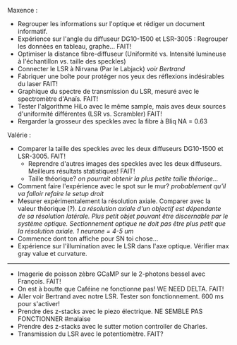 Maxence : 
  - Regrouper les informations sur l'optique et rédiger un document informatif. 
  - Expérience sur l'angle du diffuseur DG10-1500 et LSR-3005 : Regrouper les données en tableau, graphe... FAIT!
  - Optimiser la distance fibre-diffuseur (Uniformité vs. Intensité lumineuse à l'échantillon vs. taille des speckles)
  - Connecter le LSR à Nirvana (Par le Labjack) *voir Bertrand*
  - Fabriquer une boîte pour protéger nos yeux des réflexions indésirables du laser FAIT!
  - Graphique du spectre de transmission du LSR, mesuré avec le spectromètre d'Anaïs. FAIT!
  - Tester l'algorithme HiLo avec le même sample, mais aves deux sources d'uniformité différentes (LSR vs. Scrambler) FAIT!
  - Rergarder la grosseur des speckles avec la fibre à Bliq NA = 0.63
 
  
Valérie : 
  - Comparer la taille des speckles avec les deux diffuseurs DG10-1500 et LSR-3005. FAIT!
    - Reprendre d'autres images des speckles avec les deux diffuseurs. Meilleurs résultats statistiques! FAIT!
    - Taille théorique? *on pourrait obtenir la plus petite taille théoriqe...*
  - Comment faire l'expérience avec le spot sur le mur? *probablement qu'il va falloir refaire le setup droit*
  - Mesurer expérimentalement la résolution axiale. Comparer avec la valeur théorique (?). 
    *La résolution axiale d'un objectif est dépendante de sa résolution latérale.*
    *Plus petit objet pouvant être discernable par le système optique.*
    *Sectionnement optique ne doit pas être plus petit que la résolution axiale.* 
    *1 neurone = 4-5 um*
  - Commence dont ton affiche pour SN toi chose... 
  - Expérience sur l'illumination avec le LSR dans l'axe optique. Vérifier max gray value et curvature.  
 
 
 _______________________________________________________
 
 - Imagerie de poisson zèbre GCaMP sur le 2-photons bessel avec François. FAIT!
 - On est à boutte que Caféine ne fonctionne pas! WE NEED DELTA. FAIT!
 - Aller voir Bertrand avec notre LSR. Tester son fonctionnement. 600 ms pour s'activer!
 - Prendre des z-stacks avec le piezo électrique. NE SEMBLE PAS FONCTIONNER #malaise
 - Prendre des z-stacks avec le sutter motion controller de Charles. 
 - Transmission du LSR avec le potentiomètre. FAIT?
 
